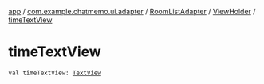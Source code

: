 [app](../../../index.md) / [com.example.chatmemo.ui.adapter](../../index.md) / [RoomListAdapter](../index.md) / [ViewHolder](index.md) / [timeTextView](./time-text-view.md)

# timeTextView

`val timeTextView: `[`TextView`](https://developer.android.com/reference/android/widget/TextView.html)